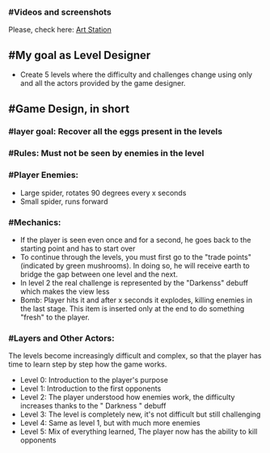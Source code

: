 ### #Videos and screenshots

Please, check here: [Art Station](https://www.artstation.com/artwork/Xgxy4n)

## #My goal as Level Designer
- Create 5 levels where the difficulty and challenges change using only and all the actors provided by the game designer.
## #Game Design, in short
### #layer goal: Recover all the eggs present in the levels
### #Rules: Must not be seen by enemies in the level
### #Player Enemies:
- Large spider, rotates 90 degrees every x seconds
- Small spider, runs forward
### #Mechanics:
- If the player is seen even once and for a second, he goes back to the starting point and has to start over
- To continue through the levels, you must first go to the "trade points" (indicated by green mushrooms). In doing so, he will receive earth to bridge the gap between one level and the next.
- In level 2 the real challenge is represented by the "Darkenss" debuff which makes the view less
- Bomb: Player hits it and after x seconds it explodes, killing enemies in the last stage. This item is inserted only at the end to do something "fresh" to the player.

### #Layers and Other Actors:
The levels become increasingly difficult and complex, so that the player has time to learn step by step how the game works.
- Level 0: Introduction to the player's purpose
- Level 1: Introduction to the first opponents
- Level 2: The player understood how enemies work, the difficulty increases thanks to the " Darkness " debuff
- Level 3: The level is completely new, it's not difficult but still challenging
- Level 4: Same as level 1, but with much more enemies
- Level 5: Mix of everything learned, The player now has the ability to kill opponents
